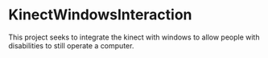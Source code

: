 KinectWindowsInteraction
========================

This project seeks to integrate the kinect with windows to allow people with disabilities to still operate a computer.
